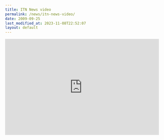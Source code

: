 ```yaml
---
title: ITN News video
permalink: /news/itn-news-video/
date: 2009-09-25
last_modified_at: 2023-11-08T22:52:07
layout: default
---
```


<iframe width="100%" height="315" src="https://www.youtube.com/embed/LeIgC6bTOEM?si=ZLF5ipQ9eDofXA7m" title="YouTube video player" frameborder="0" allow="accelerometer; autoplay; clipboard-write; encrypted-media; gyroscope; picture-in-picture; web-share" allowfullscreen></iframe>
